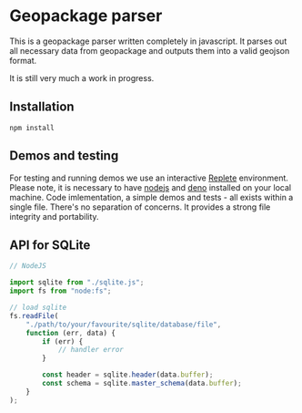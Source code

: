 # Geopackage parser

This is a geopackage parser written completely in javascript.
It parses out all necessary data from geopackage and outputs them into a valid geojson format.

It is still very much a work in progress.

## Installation
```
npm install
```

## Demos and testing
For testing and running demos we use an interactive [Replete](https://github.com/jamesdiacono/Replete) environment. Please note, it is necessary to have [nodejs](https://nodejs.org/en) and [deno](https://deno.com/) installed on your local machine.
Code imlementation, a simple demos and tests - all exists within a single file. There's no separation of concerns. It provides a strong file integrity and portability.

## API for SQLite

```javascript
// NodeJS

import sqlite from "./sqlite.js";
import fs from "node:fs";

// load sqlite
fs.readFile(
    "./path/to/your/favourite/sqlite/database/file",
    function (err, data) {
        if (err) {
            // handler error
        }

        const header = sqlite.header(data.buffer);
        const schema = sqlite.master_schema(data.buffer);
    }
);
```